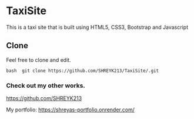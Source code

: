 # TaxiSite

This is a taxi site that is built using HTML5, CSS3, Bootstrap and Javascript

## Clone

Feel free to clone and edit.

``bash 
git clone https://github.com/SHREYK213/TaxiSite/.git
``

### Check out my other works.

https://github.com/SHREYK213

My portfolio: https://shreyas-portfolio.onrender.com/
